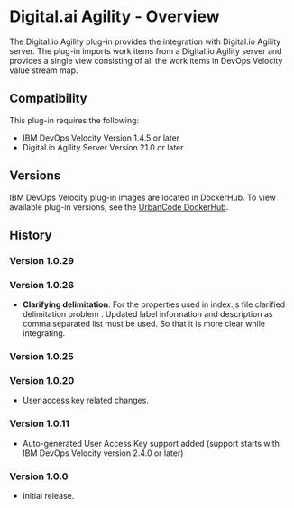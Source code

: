 
# Digital.ai Agility - Overview


The Digital.io Agility plug-in provides the integration with Digital.io Agility server. The plug-in imports work items from a Digital.io Agility server and provides a single view consisting of all the work items in DevOps Velocity value stream map.

## Compatibility

This plug-in requires the following:

* IBM DevOps Velocity
Version 1.4.5 or later
* Digital.io Agility Server Version 21.0 or later

## Versions

IBM DevOps Velocity plug-in images are located in DockerHub. To view available plug-in versions, see the [UrbanCode DockerHub](https://hub.docker.com/r/urbancode/ucv-ext-agility/tags).

## History

### Version 1.0.29


### Version 1.0.26

* **Clarifying delimitation**: For the properties used in index.js file clarified delimitation problem . Updated label information and description as comma separated list must be used. So that it is more clear while integrating.

### Version 1.0.25

### Version 1.0.20

* User access key related changes.

### Version 1.0.11

* Auto-generated User Access Key support added (support starts with IBM DevOps Velocity version 2.4.0 or later)

### Version 1.0.0

* Initial release.

